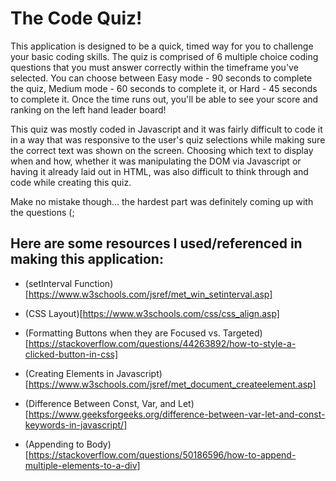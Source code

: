 # The Code Quiz!

This application is designed to be a quick, timed way for you to challenge your basic coding skills. The quiz is comprised of 6 multiple choice coding questions that you must answer correctly within the timeframe you've selected. You can choose between Easy mode - 90 seconds to complete the quiz, Medium mode - 60 seconds to complete it, or Hard - 45 seconds to complete it. Once the time runs out, you'll be able to see your score and ranking on the left hand leader board!

This quiz was mostly coded in Javascript and it was fairly difficult to code it in a way that was responsive to the user's quiz selections while making sure the correct text was shown on the screen. Choosing which text to display when and how, whether it was manipulating the DOM via Javascript or having it already laid out in HTML, was also difficult to think through and code while creating this quiz.

Make no mistake though... the hardest part was definitely coming up with the questions (;

## Here are some resources I used/referenced in making this application:

- (setInterval Function)[https://www.w3schools.com/jsref/met_win_setinterval.asp]

- (CSS Layout)[https://www.w3schools.com/css/css_align.asp]

- (Formatting Buttons when they are Focused vs. Targeted)[https://stackoverflow.com/questions/44263892/how-to-style-a-clicked-button-in-css]

- (Creating Elements in Javascript)[https://www.w3schools.com/jsref/met_document_createelement.asp]

- (Difference Between Const, Var, and Let)[https://www.geeksforgeeks.org/difference-between-var-let-and-const-keywords-in-javascript/]

- (Appending to Body)[https://stackoverflow.com/questions/50186596/how-to-append-multiple-elements-to-a-div]
